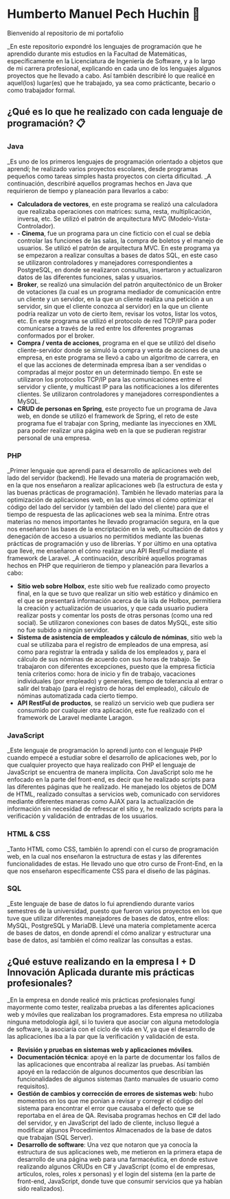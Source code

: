 # Humberto Manuel Pech Huchin 🚀
Bienvenido al repositorio de mi portafolio

_En este repositorio expondré los lenguajes de programación que he aprendido durante mis estudios en la Facultad de Matemáticas, específicamente en la Licenciatura de Ingeniería de Software, y a lo largo de mi carrera profesional, explicando en cada uno de los lenguajes algunos proyectos que he llevado a cabo. Así también describiré lo que realicé en aquel(los) lugar(es) que he trabajado, ya sea como prácticante, becario o como trabajador formal.

## ¿Qué es lo que he realizado con cada lenguaje de programación? 📋

### Java
_Es uno de los primeros lenguajes de programación orientado a objetos que aprendí; he realizado varios proyectos escolares, desde programas pequeños como tareas simples hasta proyectos con cierta dificultad.
_A continuación, describiré aquellos programas hechos en Java que requirieron de tiempo y planeación para llevarlos a cabo:

* **Calculadora de vectores**, en este programa se realizó una calculadora que realizaba operaciones con matrices: suma, resta, multiplicación, inversa, etc. Se utilizó el patrón de arquitectura MVC (Modelo-Vista-Controlador). 
* **- Cinema**, fue un programa para un cine ficticio con el cual se debía controlar las funciones de las salas, la compra de boletos y el manejo de usuarios. Se utilizó el patrón de arquitectura MVC. En este programa ya se empezaron a realizar consultas a bases de datos SQL, en este caso se utilizaron controladores y manejadores correspondientes a PostgreSQL, en donde se realizaron consultas, insertaron y actualizaron datos de las diferentes funciones, salas y usuarios.
* **Broker**, se realizó una simulación del patrón arquitectónico de un Broker de votaciones (la cual es un programa mediador de comunicación entre un cliente y un servidor, en la que un cliente realiza una petición a un servidor, sin que el cliente conozca al servidor) en la que un cliente podría realizar un voto de cierto ítem, revisar los votos, listar los votos, etc. En este programa se utilizó el protocolo de red TCP/IP para poder comunicarse a través de la red entre los diferentes programas conformados por el broker.
* **Compra / venta de acciones**, programa en el que se utilizó del diseño cliente-servidor donde se simuló la compra y venta de acciones de una empresa, en este programa se llevó a cabo un algoritmo de carrera, en el que las acciones de determinada empresa iban a ser vendidas o compradas al mejor postor en un determinado tiempo. En este se utilizaron los protocolos TCP/IP para las comunicaciones entre el servidor y cliente, y multicast IP para las notificaciones a los diferentes clientes. Se utilizaron controladores y manejadores correspondientes a MySQL.
* **CRUD de personas en Spring**, este proyecto fue un programa de Java web, en donde se utilizó el framework de Spring, el reto de este programa fue el trabajar con Spring, mediante las inyecciones en XML para poder realizar una página web en la que se pudieran registrar personal de una empresa.

### PHP
_Primer lenguaje que aprendí para el desarrollo de aplicaciones web del lado del servidor (backend). He llevado una materia de programación web, en la que nos enseñaron a realizar aplicaciones web (la estructura de esta y las buenas prácticas de programación). También he llevado materias para la optimización de aplicaciones web, en las que vimos el cómo optimizar el código del lado del servidor (y también del lado del cliente) para que el tiempo de respuesta de las aplicaciones web sea la mínima. Entre otras materias no menos importantes he llevado programación segura, en la que nos enseñaron las bases de la encriptación en la web, ocultación de datos y denegación de acceso a usuarios no permitidos mediante las buenas prácticas de programación y uso de librerías. Y por último en una optativa que llevé, me enseñaron el cómo realizar una API RestFul mediante el framework de Laravel.
_A continuación, describiré aquellos programas hechos en PHP que requirieron de tiempo y planeación para llevarlos a cabo:

* **Sitio web sobre Holbox**, este sitio web fue realizado como proyecto final, en la que se tuvo que realizar un sitio web estático y dinámico en el que se presentará información acerca de la isla de Holbox, permitiera la creación y actualización de usuarios, y que cada usuario pudiera realizar posts y comentar los posts de otras personas (como una red social). Se utilizaron conexiones con bases de datos MySQL, este sitio no fue subido a ningún servidor.
* **Sistema de asistencia de empleados y cálculo de nóminas**, sitio web la cual se utilizaba para el registro de empleados de una empresa, así como para registrar la entrada y salida de los empleados y, para el cálculo de sus nóminas de acuerdo con sus horas de trabajo. Se trabajaron con diferentes excepciones, puesto que la empresa ficticia tenía criterios como: hora de inicio y fin de trabajo, vacaciones individuales (por empleado) y generales, tiempo de tolerancia al entrar o salir del trabajo (para el registro de horas del empleado), cálculo de nóminas automatizada cada cierto tiempo.
* **API RestFul de productos**, se realizó un servicio web que pudiera ser consumido por cualquier otra aplicación, este fue realizado con el framework de Laravel mediante Laragon. 

### JavaScript
_Este lenguaje de programación lo aprendí junto con el lenguaje PHP cuando empecé a estudiar sobre el desarrollo de aplicaciones web, por lo que cualquier proyecto que haya realizado con PHP el lenguaje de JavaScript se encuentra de manera implícita. Con JavaScript solo me he enfocado en la parte del front-end, es decir que he realizado scripts para las diferentes páginas que he realizado. He manejado los objetos de DOM de HTML, realizado consultas a servicios web, comunicado con servidores mediante diferentes maneras como AJAX para la actualización de información sin necesidad de refrescar el sitio y, he realizado scripts para la verificación y validación de entradas de los usuarios.

### HTML & CSS
_Tanto HTML como CSS, también lo aprendí con el curso de programación web, en la cual nos enseñaron la estructura de estas y las diferentes funcionalidades de estas. He llevado uno que otro curso de Front-End, en la que nos enseñaron específicamente CSS para el diseño de las páginas.

### SQL
_Este lenguaje de base de datos lo fui aprendiendo durante varios semestres de la universidad, puesto que fueron varios proyectos en los que tuve que utilizar diferentes manejadores de bases de datos, entre ellos: MySQL, PostgreSQL y MariaDB. Llevé una materia completamente acerca de bases de datos, en donde aprendí el cómo analizar y estructurar una base de datos, así también el cómo realizar las consultas a estas.

## ¿Qué estuve realizando en la empresa I + D Innovación Aplicada durante mis prácticas profesionales?

_En la empresa en donde realicé mis prácticas profesionales fungí mayormente como tester, realizaba pruebas a las diferentes aplicaciones web y móviles que realizaban los programadores. Esta empresa no utilizaba ninguna metodología ágil, si lo tuviera que asociar con alguna metodología de software, la asociaría con el ciclo de vida en V, ya que el desarrollo de las aplicaciones iba a la par que la verificación y validación de esta.

* **Revisión y pruebas en sistemas web y aplicaciones móviles**.
* **Documentación técnica**: apoyé en la parte de documentar los fallos de las aplicaciones que encontraba al realizar las pruebas. Así también apoyé en la redacción de algunos documentos que describían las funcionalidades de algunos sistemas (tanto manuales de usuario como requisitos).
* **Gestión de cambios y corrección de errores de sistemas web**: hubo momentos en los que me ponían a revisar y corregir el código del sistema para encontrar el error que causaba el defecto que se reportaba en el área de QA. Revisaba programas hechos en C# del lado del servidor, y en JavaScript del lado de cliente, incluso llegué a modificar algunos Procedimientos Almacenados de la base de datos que trabajan (SQL Server).
* **Desarrollo de software**: Una vez que notaron que ya conocía la estructura de sus aplicaciones web, me metieron en la primera etapa de desarrollo de una página web para una farmacéutica, en donde estuve realizando algunos CRUDs en C# y JavaScript (como el de empresas, artículos, roles, roles x personas) y el login del sistema (en la parte de front-end, JavaScript, donde tuve que consumir servicios que ya habían sido realizados).
